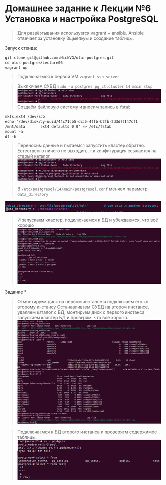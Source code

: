 # Домашнее задание к Лекции №6 Установка и настройка PostgreSQL

> Для развёртывания используется vagrant + ansible. Ansible отвечает за установку Зщыепкуы и создание таблицы.

Запуск стенда:
```
git clone git@github.com:NickVG/otus-postgres.git
cd otus-postgres/Lecture06
vagrant up
```

> Подключаемся к первой VM `vagrant ssh server`

> Выключаем СУБД
`sudo -u postgres pg_ctlcluster 14 main stop`
![Screenshot](./pictures/01-pg_stop.png)
> Создаём файловую систему и вносим запись в `fstab`
```
mkfs.ext4 /dev/sdb
echo '/dev/disk/by-uuid/44c71cb5-dcc5-4ffb-b2fb-2d3d75147cf1  /mnt/data       ext4 defaults 0 0' >> /etc/fstab
mount -a
df -h
```

> Переносим данные и пытаемся запустить кластер обратно. Естественно ничего не выходить, т.к.конфигурация ссылается на старый каталог
![Screenshot](./pictures/02-failed_run.png)

> В `/etc/postgresql/14/main/postgresql.conf` меняем параметр `data_directory`

![Screenshot](./pictures/03-data_directory.png)


> И запускаем кластер, подключаемся к БД и убеждаемся, что всё хорошо
![Screenshot](./pictures/04-run_cluster.png)

Задание *

> Отмонтируем диск на первом инстансе и подключаем его ко второму инстансу
> Останавливаем СУБД на втором инстансе, удаляем каталог с БД, монтируем диск с первого инстанса
> запускаем кластер БД и проверям, что всё хорошо.
![Screenshot](./pictures/05-second_server.png)

> Подключаемся к БД второго инстанса и проверяем содержимое таблицы.
![Screenshot](./pictures/06_check_table.png)


